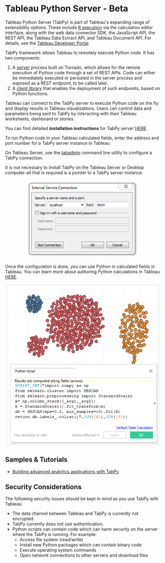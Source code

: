 
# Tableau Python Server - Beta

Tableau Python Server (TabPy) is part of Tableau's expanding range of extensibility options. These include [R execution](http://onlinehelp.tableau.com/current/pro/desktop/en-us/help.html#r_connection_manage.html) via the calculation editor interface, along with the web data connector SDK, the JavaScript API, the REST API, the Tableau Data Extract API, and Tableau Document API. For details, see the [Tableau Developer Portal](https://community.tableau.com/community/developers).

TabPy framework allows Tableau to remotely execute Python code. It has two components:

1. A [server](server.md) process built on Tornado, which allows for the remote execution of Python code through a set of REST APIs. Code can either be immediately executed or persisted in the server process and exposed as a REST endpoint, to be called later.
2. A [client library](client.md) that enables the deployment of such endpoints, based on Python functions.

Tableau can connect to the TabPy server to execute Python code on the fly and display results in Tableau visualizations. Users can control data and parameters being sent to TabPy by interacting with their Tableau worksheets, dashboard or stories.

You can find detailed **installation instructions** for TabPy server [HERE](server.md).

To run Python code in your Tableau calculated fields, enter the address and port number for a TabPy server instance in Tableau.

On Tableau Server, use the [tabadmin](https://onlinehelp.tableau.com/current/server/en-us/tabadmin.htm) command line utility to configure a TabPy connection.

It is not necessary to install TabPy on the Tableau Server or Desktop computer-all that is required is a pointer to a TabPy server instance.

<p align="center"><img alt="Screenshot of Configuration on Tableau Desktop" src="external-service-configuration.png"></p>

Once the configuration is done, you can use Python in calculated fields in Tableau. You can learn more about authoring Python calculations in Tableau [HERE](TableauConfiguration.md).

<p align="center"><img alt="Screenshot of a Python calculated field on Tableau Desktop" src="python-calculated-field.png"></p>

## Samples & Tutorials
  - [Building advanced analytics applications with TabPy](https://www.tableau.com/about/blog/2017/1/building-advanced-analytics-applications-tabpy-64916)

## Security Considerations
The following security issues should be kept in mind as you use TabPy with Tableau:
  - The data channel between Tableau and TabPy is currently not encrypted.
  - TabPy currently does not use authentication.
  - Python scripts can contain code which can harm security on the server where the TabPy is running. For example:
    - Access file system (read/write)
    - Install new Python packages which can contain binary code
    - Execute operating system commands
    - Open network connections to other servers and download files
